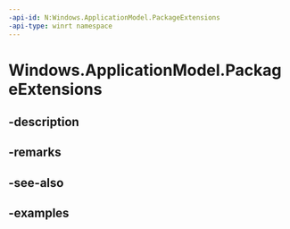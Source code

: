 ```yaml
---
-api-id: N:Windows.ApplicationModel.PackageExtensions
-api-type: winrt namespace
---
```


# Windows.ApplicationModel.PackageExtensions



## -description

## -remarks

## -see-also

## -examples


